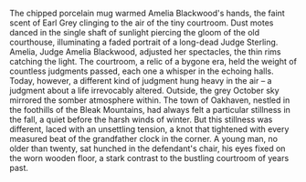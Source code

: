 The chipped porcelain mug warmed Amelia Blackwood's hands, the faint scent of Earl Grey clinging to the air of the tiny courtroom.  Dust motes danced in the single shaft of sunlight piercing the gloom of the old courthouse, illuminating a faded portrait of a long-dead Judge Sterling.  Amelia, Judge Amelia Blackwood, adjusted her spectacles, the thin rims catching the light.  The courtroom, a relic of a bygone era, held the weight of countless judgments passed, each one a whisper in the echoing halls.  Today, however, a different kind of judgment hung heavy in the air – a judgment about a life irrevocably altered.  Outside, the grey October sky mirrored the somber atmosphere within.  The town of Oakhaven, nestled in the foothills of the Bleak Mountains, had always felt a particular stillness in the fall, a quiet before the harsh winds of winter.  But this stillness was different, laced with an unsettling tension, a knot that tightened with every measured beat of the grandfather clock in the corner.  A young man, no older than twenty, sat hunched in the defendant's chair, his eyes fixed on the worn wooden floor, a stark contrast to the bustling courtroom of years past.
